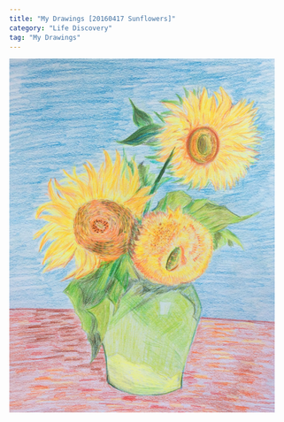 ```yaml
---
title: "My Drawings [20160417 Sunflowers]"
category: "Life Discovery"
tag: "My Drawings"
---
```


<img class="img-responsive center-block" src="https://raw.githubusercontent.com/joshua19881228/my_blogs/master/Life_Discovery/My_Drawings/sunflower.jpg" alt="" width="480"/>